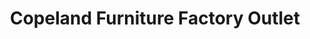 ---
title: "Copeland Furniture Factory Outlet"
url: /bradford/copeland-furniture-factory-outlet/
shop: Möbel
---